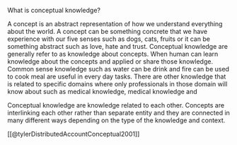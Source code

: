 
What is conceptual knowledge?


A concept is an abstract representation of how we understand everything about the world. A concept can be something concrete that we have experience with our five senses such as dogs, cats, fruits or it can be something abstract such as love, hate and trust. Conceptual knowledge are generally refer to as knowledge about concepts. When human can learn knowledge about the concepts and applied or share those knowledge. Common sense knowledge such as water can be drink and fire can be used to cook meal are useful in every day tasks. There are other knowledge that is related to specific domains where only professionals in those domain will know about such as medical knowledge, medical knowledge and 

Conceptual knowledge are knowledge related to each other. Concepts are interlinking each other rather than separate entity and they are connected in many different ways depending on the type of the knowledge and context. 



[[@tylerDistributedAccountConceptual2001]]